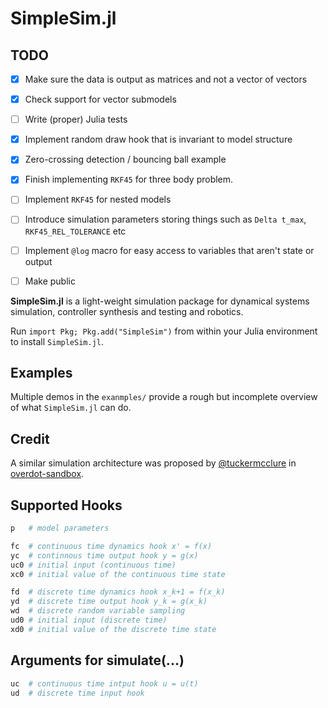 # SimpleSim.jl

## TODO

- [x] Make sure the data is output as matrices and not a vector of vectors
- [x] Check support for vector submodels
- [ ] Write (proper) Julia tests
- [x] Implement random draw hook that is invariant to model structure
- [x] Zero-crossing detection / bouncing ball example
- [x] Finish implementing `RKF45` for three body problem.
- [ ] Implement `RKF45` for nested models
- [ ] Introduce simulation parameters storing things such as `Delta t_max`, `RKF45_REL_TOLERANCE` etc
- [ ] Implement `@log` macro for easy access to variables that aren't state or output
- [ ] Make public


<b>SimpleSim.jl</b> is a light-weight simulation package for dynamical systems simulation, controller synthesis and testing and robotics.

Run `import Pkg; Pkg.add("SimpleSim")` from within your Julia environment to install `SimpleSim.jl`.

## Examples

Multiple demos in the `exanmples/` provide a rough but incomplete overview of what `SimpleSim.jl` can do.


## Credit

A similar simulation architecture was proposed by [@tuckermcclure](https://www.github.com/tuckermcclure) in [overdot-sandbox](https://github.com/tuckermcclure/overdot-sandbox).

## Supported Hooks

```julia
p   # model parameters

fc  # continuous time dynamics hook x' = f(x)
yc  # continnous time output hook y = g(x)
uc0 # initial input (continuous time)
xc0 # initial value of the continuous time state

fd  # discrete time dynamics hook x_k+1 = f(x_k)
yd  # discrete time output hook y_k = g(x_k)
wd  # discrete random variable sampling
ud0 # initial input (discrete time)
xd0 # initial value of the discrete time state
```

## Arguments for simulate(...)

```julia
uc  # continuous time intput hook u = u(t)
ud  # discrete time input hook
```
